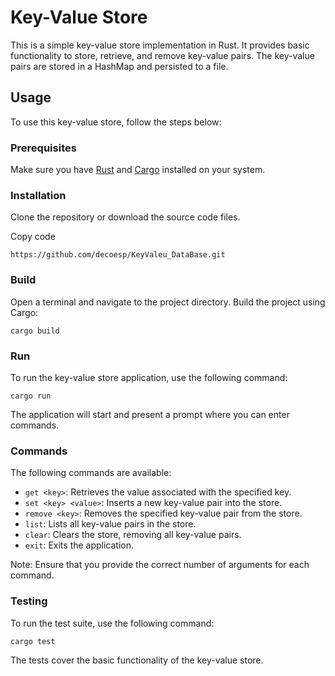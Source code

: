 Key-Value Store
===============

This is a simple key-value store implementation in Rust. It provides basic functionality to store, retrieve, and remove key-value pairs. The key-value pairs are stored in a HashMap and persisted to a file.

Usage
-----

To use this key-value store, follow the steps below:

### Prerequisites

Make sure you have [Rust](https://www.rust-lang.org/) and [Cargo](https://doc.rust-lang.org/cargo/) installed on your system.

### Installation

Clone the repository or download the source code files.

Copy code

`https://github.com/decoesp/KeyValeu_DataBase.git`

### Build

Open a terminal and navigate to the project directory. Build the project using Cargo:

`cargo build`

### Run

To run the key-value store application, use the following command:

`cargo run`

The application will start and present a prompt where you can enter commands.

### Commands

The following commands are available:

-   `get <key>`: Retrieves the value associated with the specified key.
-   `set <key> <value>`: Inserts a new key-value pair into the store.
-   `remove <key>`: Removes the specified key-value pair from the store.
-   `list`: Lists all key-value pairs in the store.
-   `clear`: Clears the store, removing all key-value pairs.
-   `exit`: Exits the application.

Note: Ensure that you provide the correct number of arguments for each command.

### Testing

To run the test suite, use the following command:

`cargo test`

The tests cover the basic functionality of the key-value store.

